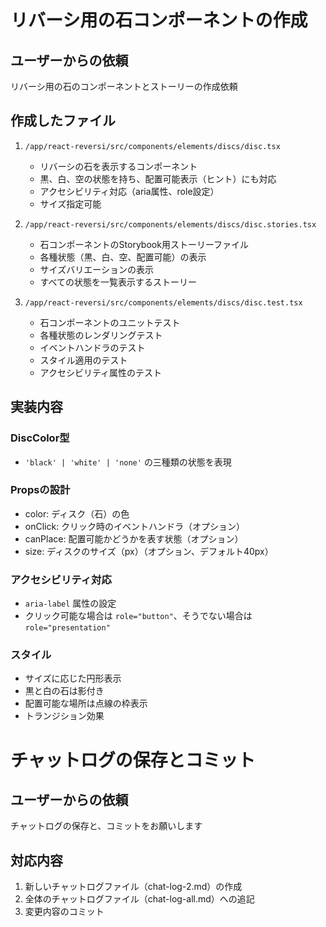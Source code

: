 # リバーシ用の石コンポーネントの作成

## ユーザーからの依頼
リバーシ用の石のコンポーネントとストーリーの作成依頼

## 作成したファイル

1. `/app/react-reversi/src/components/elements/discs/disc.tsx`
   - リバーシの石を表示するコンポーネント
   - 黒、白、空の状態を持ち、配置可能表示（ヒント）にも対応
   - アクセシビリティ対応（aria属性、role設定）
   - サイズ指定可能

2. `/app/react-reversi/src/components/elements/discs/disc.stories.tsx`
   - 石コンポーネントのStorybook用ストーリーファイル
   - 各種状態（黒、白、空、配置可能）の表示
   - サイズバリエーションの表示
   - すべての状態を一覧表示するストーリー

3. `/app/react-reversi/src/components/elements/discs/disc.test.tsx`
   - 石コンポーネントのユニットテスト
   - 各種状態のレンダリングテスト
   - イベントハンドラのテスト
   - スタイル適用のテスト
   - アクセシビリティ属性のテスト

## 実装内容

### DiscColor型
- `'black' | 'white' | 'none'` の三種類の状態を表現

### Propsの設計
- color: ディスク（石）の色
- onClick: クリック時のイベントハンドラ（オプション）
- canPlace: 配置可能かどうかを表す状態（オプション）
- size: ディスクのサイズ（px）（オプション、デフォルト40px）

### アクセシビリティ対応
- `aria-label` 属性の設定
- クリック可能な場合は `role="button"`、そうでない場合は `role="presentation"`

### スタイル
- サイズに応じた円形表示
- 黒と白の石は影付き
- 配置可能な場所は点線の枠表示
- トランジション効果

# チャットログの保存とコミット
## ユーザーからの依頼
チャットログの保存と、コミットをお願いします
## 対応内容
1. 新しいチャットログファイル（chat-log-2.md）の作成
2. 全体のチャットログファイル（chat-log-all.md）への追記
3. 変更内容のコミット